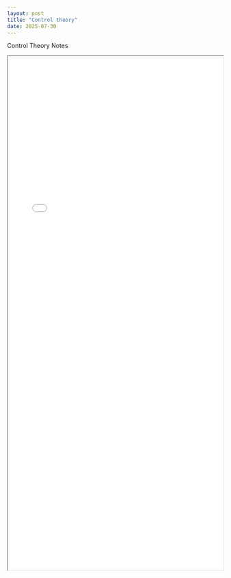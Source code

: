 ```yaml
---
layout: post
title: "Control theory"
date: 2025-07-30
---
```


Control Theory Notes
<iframe src="{{ site.baseurl }}/assets/files/Control Theory.pdf" width="100%" height="1200px"></iframe>
